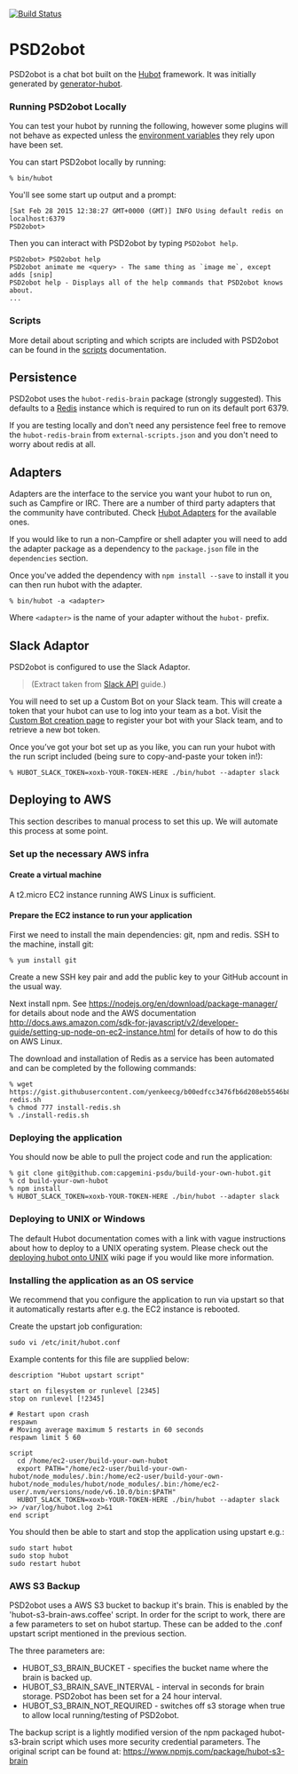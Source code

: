 [![Build Status](https://travis-ci.org/capgemini-psdu/build-your-own-hubot.svg?branch=master)](https://travis-ci.org/capgemini-psdu/build-your-own-hubot)

# PSD2obot

PSD2obot is a chat bot built on the [Hubot][hubot] framework. It was
initially generated by [generator-hubot][generator-hubot].

[hubot]: http://hubot.github.com
[generator-hubot]: https://github.com/github/generator-hubot

### Running PSD2obot Locally

You can test your hubot by running the following, however some plugins will not
behave as expected unless the [environment variables](scripts.md#configuration) they rely upon have been set.


You can start PSD2obot locally by running:

    % bin/hubot

You'll see some start up output and a prompt:

    [Sat Feb 28 2015 12:38:27 GMT+0000 (GMT)] INFO Using default redis on localhost:6379
    PSD2obot>

Then you can interact with PSD2obot by typing `PSD2obot help`.

    PSD2obot> PSD2obot help
    PSD2obot animate me <query> - The same thing as `image me`, except adds [snip]
    PSD2obot help - Displays all of the help commands that PSD2obot knows about.
    ...

### Scripts

More detail about scripting and which scripts are included with PSD2obot can be found in the [scripts](scripts.md) documentation.

##  Persistence

PSD2obot uses the `hubot-redis-brain` package (strongly suggested). This defaults to a [Redis][Redis] instance which is required to run on its default port 6379.

If you are testing locally and don't need any persistence feel free to remove the `hubot-redis-brain`
from `external-scripts.json` and you don't need to worry about redis at all.

[Redis]:https://redis.io/

## Adapters

Adapters are the interface to the service you want your hubot to run on, such
as Campfire or IRC. There are a number of third party adapters that the
community have contributed. Check [Hubot Adapters][hubot-adapters] for the
available ones.

If you would like to run a non-Campfire or shell adapter you will need to add
the adapter package as a dependency to the `package.json` file in the
`dependencies` section.

Once you've added the dependency with `npm install --save` to install it you
can then run hubot with the adapter.

    % bin/hubot -a <adapter>

Where `<adapter>` is the name of your adapter without the `hubot-` prefix.

[hubot-adapters]: https://github.com/github/hubot/blob/master/docs/adapters.md

## Slack Adaptor

PSD2obot is configured to use the Slack Adaptor.

> (Extract taken from [Slack API][slackapi] guide.)

You will need to set up a Custom Bot on your Slack team. This will create a token that your hubot can use to log into your team as a bot. Visit the [Custom Bot creation page][custom-slackbot] to register your bot with your Slack team, and to retrieve a new bot token.

Once you’ve got your bot set up as you like, you can run your hubot with the run script included (being sure to copy-and-paste your token in!):

    % HUBOT_SLACK_TOKEN=xoxb-YOUR-TOKEN-HERE ./bin/hubot --adapter slack

[slackapi]:https://slackapi.github.io/hubot-slack/
[custom-slackbot]:https://my.slack.com/apps/A0F7YS25R-bots

## Deploying to AWS

This section describes to manual process to set this up. We will automate this process at some point.

### Set up the necessary AWS infra

#### Create a virtual machine

A t2.micro EC2 instance running AWS Linux is sufficient.


#### Prepare the EC2 instance to run your application

First we need to install the main dependencies: git, npm and redis. SSH to the machine, install git:

    % yum install git

Create a new SSH key pair and add the public key to your GitHub account in the usual way.

Next install npm. See https://nodejs.org/en/download/package-manager/ for details about node and the AWS documentation http://docs.aws.amazon.com/sdk-for-javascript/v2/developer-guide/setting-up-node-on-ec2-instance.html for details of how to do this on AWS Linux.

The download and installation of Redis as a service has been automated and can be completed by the following commands:

    % wget https://gist.githubusercontent.com/yenkeecg/b00edfcc3476fb6d208eb5546b874673/raw/install-redis.sh
    % chmod 777 install-redis.sh
    % ./install-redis.sh

### Deploying the application

You should now be able to pull the project code and run the application:

    % git clone git@github.com:capgemini-psdu/build-your-own-hubot.git
    % cd build-your-own-hubot
    % npm install
    % HUBOT_SLACK_TOKEN=xoxb-YOUR-TOKEN-HERE ./bin/hubot --adapter slack


### Deploying to UNIX or Windows

The default Hubot documentation comes with a link with vague instructions about how to deploy to a UNIX operating system. Please check out the [deploying hubot onto UNIX][deploy-unix]  wiki page if you would like more information.

[deploy-unix]: https://github.com/github/hubot/blob/master/docs/deploying/unix.md

### Installing the application as an OS service

We recommend that you configure the application to run via upstart so that it automatically restarts after e.g. the EC2 instance is rebooted.

Create the upstart job configuration:

`sudo vi /etc/init/hubot.conf`

Example contents for this file are supplied below:

```
description "Hubot upstart script"

start on filesystem or runlevel [2345]
stop on runlevel [!2345]

# Restart upon crash
respawn
# Moving average maximum 5 restarts in 60 seconds
respawn limit 5 60

script
  cd /home/ec2-user/build-your-own-hubot
  export PATH="/home/ec2-user/build-your-own-hubot/node_modules/.bin:/home/ec2-user/build-your-own-hubot/node_modules/hubot/node_modules/.bin:/home/ec2-user/.nvm/versions/node/v6.10.0/bin:$PATH"
  HUBOT_SLACK_TOKEN=xoxb-YOUR-TOKEN-HERE ./bin/hubot --adapter slack >> /var/log/hubot.log 2>&1
end script

```

You should then be able to start and stop the application using upstart e.g.:

```
sudo start hubot
sudo stop hubot
sudo restart hubot
```
### AWS S3 Backup

PSD2obot uses a AWS S3 bucket to backup it's brain. This is enabled by the 'hubot-s3-brain-aws.coffee' script. In order for the script to work, there are a few parameters to set on hubot startup. These can be added to the .conf upstart script mentioned in the previous section.

The three parameters are:
- HUBOT_S3_BRAIN_BUCKET - specifies the bucket name where the brain is backed up.
- HUBOT_S3_BRAIN_SAVE_INTERVAL - interval in seconds for brain storage. PSD2obot has been set for a 24 hour interval.
- HUBOT_S3_BRAIN_NOT_REQUIRED - switches off s3 storage when true to allow local running/testing of PSD2obot.

The backup script is a lightly modified version of the npm packaged hubot-s3-brain script which uses more security credential parameters. The original script can be found at: https://www.npmjs.com/package/hubot-s3-brain

